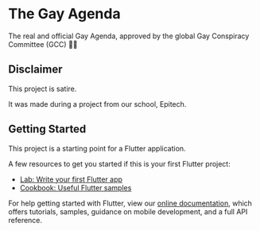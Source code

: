 # The Gay Agenda

The real and official Gay Agenda, approved by the global Gay Conspiracy Committee (GCC) :rainbow_flag:

## Disclaimer

This project is satire.

It was made during a project from our school, Epitech.

## Getting Started

This project is a starting point for a Flutter application.

A few resources to get you started if this is your first Flutter project:

- [Lab: Write your first Flutter app](https://flutter.dev/docs/get-started/codelab)
- [Cookbook: Useful Flutter samples](https://flutter.dev/docs/cookbook)

For help getting started with Flutter, view our
[online documentation](https://flutter.dev/docs), which offers tutorials,
samples, guidance on mobile development, and a full API reference.
